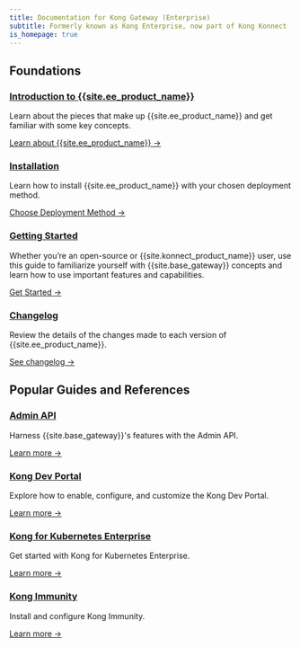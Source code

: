 ```yaml
---
title: Documentation for Kong Gateway (Enterprise)
subtitle: Formerly known as Kong Enterprise, now part of Kong Konnect
is_homepage: true
---
```


<div class="docs-grid">

  <h2 class="docs-grid-section-title">Foundations</h2>

  <div class="docs-grid-block">
    <h3><a href="/enterprise/{{page.kong_version}}/introduction">Introduction to {{site.ee_product_name}}</a></h3>
    <p>Learn about the pieces that make up {{site.ee_product_name}} and get familiar with some key concepts.</p>
    <a href="/enterprise/{{page.kong_version}}/introduction">Learn about {{site.ee_product_name}} &rarr;</a>
  </div>

  <div class="docs-grid-block">
    <h3><a href="/enterprise/{{page.kong_version}}/deployment/installation/overview">Installation</a></h3>
    <p>Learn how to install {{site.ee_product_name}} with your chosen deployment method.</p>
    <a href="/enterprise/{{page.kong_version}}/deployment/installation/overview">Choose Deployment Method &rarr;</a>
  </div>

  <div class="docs-grid-block">
    <h3><a href="/getting-started-guide/latest/overview">Getting Started</a></h3>
    <p>Whether you’re an open-source or {{site.konnect_product_name}} user, use this guide to familiarize yourself with {{site.base_gateway}} concepts and learn how to use important features and capabilities.</p>
    <a href="/getting-started-guide/latest/overview">Get Started &rarr;</a>
  </div>

  <div class="docs-grid-block">
    <h3><a href="/enterprise/changelog">Changelog</a></h3>
    <p>Review the details of the changes made to each version of {{site.ee_product_name}}.</p>
    <a href="/enterprise/changelog/">See changelog &rarr;</a>
  </div>

  <h2 class="docs-grid-section-title">Popular Guides and References</h2>

  <div class="docs-grid-block">
    <h3><a href="/enterprise/{{page.kong_version}}/admin-api">Admin API</a></h3>
    <p>Harness {{site.base_gateway}}'s features with the Admin API.</p>
    <a href="/enterprise/{{page.kong_version}}/admin-api">Learn more &rarr;</a>
  </div>

  <div class="docs-grid-block">
    <h3><a href="/enterprise/{{page.kong_version}}/developer-portal/">Kong Dev Portal</a></h3>
    <p>Explore how to enable, configure, and customize the Kong Dev Portal.</p>
    <a href="/enterprise/{{page.kong_version}}/developer-portal/">Learn more &rarr;</a>
  </div>

  <div class="docs-grid-block">
    <h3><a href="/enterprise/{{page.kong_version}}/deployment/kong-for-kubernetes-enterprise">Kong for Kubernetes Enterprise</a></h3>
    <p>Get started with Kong for Kubernetes Enterprise.</p>
    <a href="/enterprise/{{page.kong_version}}/deployment/kong-for-kubernetes-enterprise">Learn more &rarr;</a>
  </div>

  <div class="docs-grid-block">
    <h3><a href="/enterprise/{{page.kong_version}}/immunity/install-configure">Kong Immunity</a></h3>
    <p>Install and configure Kong Immunity.</p>
    <a href="/enterprise/{{page.kong_version}}/immunity/install-configure">Learn more &rarr;</a>
  </div>

</div>
